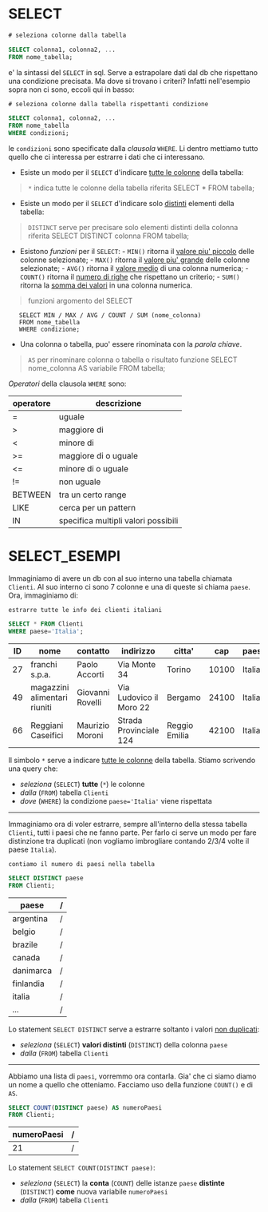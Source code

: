 # SELECT

```sql
# seleziona colonne dalla tabella

SELECT colonna1, colonna2, ...
FROM nome_tabella;
```

e' la sintassi del `SELECT` in sql.
Serve a estrapolare dati dal db che rispettano una condizione precisata.
Ma dove si trovano i criteri? Infatti nell'esempio sopra non ci sono, eccoli qui in basso:

```sql
# seleziona colonne dalla tabella rispettanti condizione

SELECT colonna1, colonna2, ...
FROM nome_tabella
WHERE condizioni;
```

le `condizioni` sono specificate dalla *clausola* `WHERE`.
Li dentro mettiamo tutto quello che ci interessa per estrarre i dati che ci interessano.

- Esiste un modo per il `SELECT` d'indicare <u>tutte le colonne</u> della tabella:
> `*` indica tutte le colonne della tabella riferita
	SELECT * FROM tabella;

- Esiste un modo per il `SELECT` d'indicare solo <u>distinti</u> elementi della tabella:
> `DISTINCT` serve per precisare solo elementi distinti della colonna riferita
	SELECT DISTINCT colonna FROM tabella;

- Esistono *funzioni* per il `SELECT`:
	  - `MIN()` ritorna il <u>valore piu' piccolo</u> delle colonne selezionate;
	  - `MAX()` ritorna il <u>valore piu' grande</u> delle colonne selezionate;
	  - `AVG()` ritorna il <u>valore medio</u> di una colonna numerica;
	  - `COUNT()` ritorna il <u>numero di righe</u> che rispettano un criterio;
	  - `SUM()` ritorna la <u>somma dei valori</u> in una colonna numerica.
> funzioni argomento del SELECT

	   SELECT MIN / MAX / AVG / COUNT / SUM (nome_colonna)
	   FROM nome_tabella
	   WHERE condizione;

- Una colonna o tabella, puo' essere rinominata con la *parola chiave*.
> `AS` per rinominare colonna o tabella o risultato funzione
	SELECT nome_colonna AS variabile
	FROM tabella;

*Operatori* della clausola `WHERE` sono:

| operatore | descrizione                         |
| --------- | ----------------------------------- |
| =         | uguale                              |
| >         | maggiore di                         |
| <         | minore di                           |
| >=        | maggiore di o uguale                |
| <=        | minore di o uguale                  |
| !=        | non uguale                          |
| BETWEEN   | tra un certo range                  |
| LIKE      | cerca per un pattern                |
| IN        | specifica multipli valori possibili | 


# SELECT_ESEMPI
Immaginiamo di avere un db con al suo interno una tabella chiamata `Clienti`. Al suo interno ci sono 7 colonne e una di queste si chiama `paese`. Ora, immaginiamo di:

`estrarre tutte le info dei clienti italiani`
```sql
SELECT * FROM Clienti
WHERE paese='Italia';
```

| ID  | nome                         | contatto         | indirizzo               | citta'        | cap   | paese  |
| --- | ---------------------------- | ---------------- | ----------------------- | ------------- | ----- | ------ |
| 27  | franchi s.p.a.               | Paolo Accorti    | Via Monte 34            | Torino        | 10100 | Italia |
| 49  | magazzini alimentari riuniti | Giovanni Rovelli | Via Ludovico il Moro 22 | Bergamo       | 24100 | Italia |
| 66  | Reggiani Caseifici           | Maurizio Moroni  | Strada Provinciale 124  | Reggio Emilia | 42100 | Italia |

Il simbolo `*` serve a indicare <u>tutte le colonne</u> della tabella.
Stiamo scrivendo una query che:
- *seleziona* (`SELECT`) **tutte** (`*`) le colonne 
- *dalla* (`FROM`) tabella `Clienti`
- *dove* (`WHERE`) la condizione `paese='Italia'` viene rispettata

---

Immaginiamo ora di voler estrarre, sempre all'interno della stessa tabella `Clienti`, tutti i paesi che ne fanno parte.
Per farlo ci serve un modo per fare distinzione tra duplicati (non vogliamo imbrogliare contando 2/3/4 volte il paese `Italia`).

`contiamo il numero di paesi nella tabella`
```sql
SELECT DISTINCT paese
FROM Clienti;
```

| paese     | /   |
| --------- | --- |
| argentina | /   |
| belgio    | /   |
| brazile   | /   |
| canada    | /   |
| danimarca | /   |
| finlandia | /   |
| italia    | /   |
| ...       | /   |

Lo statement `SELECT DISTINCT` serve a estrarre soltanto i valori <u>non duplicati</u>:
- *seleziona* (`SELECT`) **valori distinti** (`DISTINCT`) della colonna `paese`
- *dalla* (`FROM`) tabella `Clienti`

---

Abbiamo una lista di `paesi`, vorremmo ora contarla.
Gia' che ci siamo diamo un nome a quello che otteniamo.
Facciamo uso della funzione `COUNT()` e di `AS`.

```sql
SELECT COUNT(DISTINCT paese) AS numeroPaesi
FROM Clienti;
```

| numeroPaesi | /   |
| ----------- | --- |
| 21          | /   | 

Lo statement `SELECT COUNT(DISTINCT paese)`:
- *seleziona* (`SELECT`) la **conta** (`COUNT`) delle istanze `paese` **distinte** (`DISTINCT`) **come** nuova variabile `numeroPaesi`
- *dalla* (`FROM`) tabella `Clienti`
